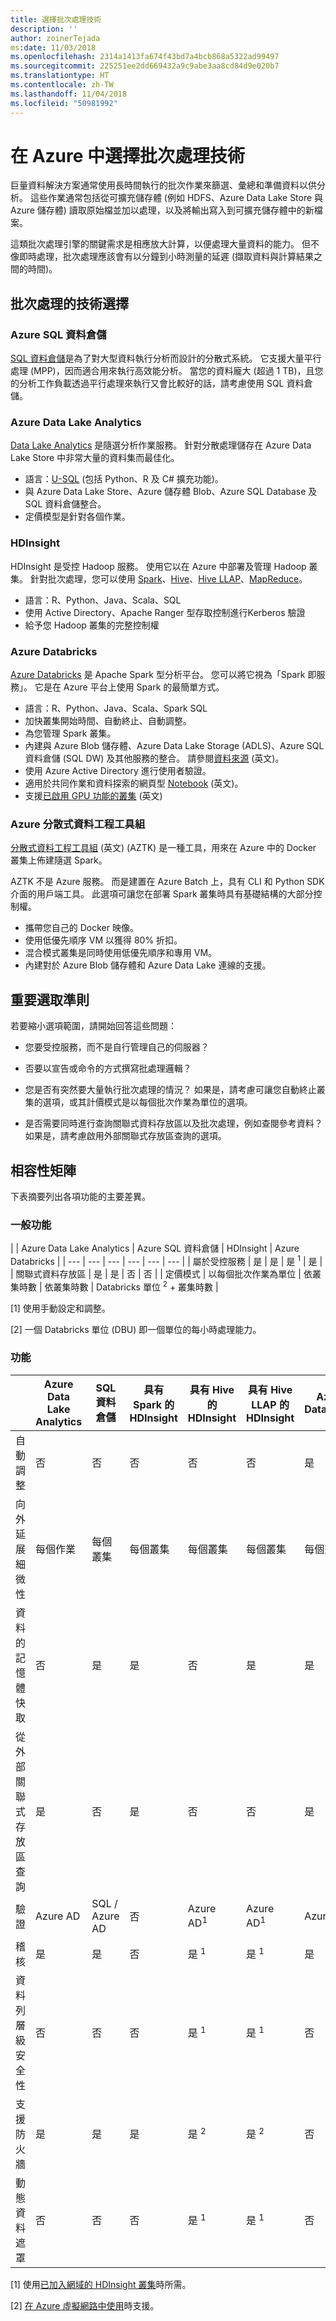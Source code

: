 ```yaml
---
title: 選擇批次處理技術
description: ''
author: zoinerTejada
ms:date: 11/03/2018
ms.openlocfilehash: 2314a1413fa674f43bd7a4bcb868a5322ad99497
ms.sourcegitcommit: 225251ee2dd669432a9c9abe3aa8cd84d9e020b7
ms.translationtype: HT
ms.contentlocale: zh-TW
ms.lasthandoff: 11/04/2018
ms.locfileid: "50981992"
---
```

# <a name="choosing-a-batch-processing-technology-in-azure"></a>在 Azure 中選擇批次處理技術

巨量資料解決方案通常使用長時間執行的批次作業來篩選、彙總和準備資料以供分析。 這些作業通常包括從可擴充儲存體 (例如 HDFS、Azure Data Lake Store 與 Azure 儲存體) 讀取原始檔並加以處理，以及將輸出寫入到可擴充儲存體中的新檔案。 

這類批次處理引擎的關鍵需求是相應放大計算，以便處理大量資料的能力。 但不像即時處理，批次處理應該會有以分鐘到小時測量的延遲 (擷取資料與計算結果之間的時間)。

## <a name="technology-choices-for-batch-processing"></a>批次處理的技術選擇

### <a name="azure-sql-data-warehouse"></a>Azure SQL 資料倉儲

[SQL 資料倉儲](/azure/sql-data-warehouse/)是為了對大型資料執行分析而設計的分散式系統。 它支援大量平行處理 (MPP)，因而適合用來執行高效能分析。 當您的資料龐大 (超過 1 TB)，且您的分析工作負載透過平行處理來執行又會比較好的話，請考慮使用 SQL 資料倉儲。

### <a name="azure-data-lake-analytics"></a>Azure Data Lake Analytics

[Data Lake Analytics](/azure/data-lake-analytics/data-lake-analytics-overview) 是隨選分析作業服務。 針對分散處理儲存在 Azure Data Lake Store 中非常大量的資料集而最佳化。 

- 語言：[U-SQL](/azure/data-lake-analytics/data-lake-analytics-u-sql-get-started) (包括 Python、R 及 C# 擴充功能)。
-  與 Azure Data Lake Store、Azure 儲存體 Blob、Azure SQL Database 及 SQL 資料倉儲整合。
- 定價模型是針對各個作業。

### <a name="hdinsight"></a>HDInsight

HDInsight 是受控 Hadoop 服務。 使用它以在 Azure 中部署及管理 Hadoop 叢集。 針對批次處理，您可以使用 [Spark](/azure/hdinsight/spark/apache-spark-overview)、[Hive](/azure/hdinsight/hadoop/hdinsight-use-hive)、[Hive LLAP](/azure/hdinsight/interactive-query/apache-interactive-query-get-started)、[MapReduce](/azure/hdinsight/hadoop/hdinsight-use-mapreduce)。

- 語言：R、Python、Java、Scala、SQL
- 使用 Active Directory、Apache Ranger 型存取控制進行Kerberos 驗證
- 給予您 Hadoop 叢集的完整控制權

### <a name="azure-databricks"></a>Azure Databricks 

[Azure Databricks](/azure/azure-databricks/) 是 Apache Spark 型分析平台。 您可以將它視為「Spark 即服務」。 它是在 Azure 平台上使用 Spark 的最簡單方式。  

- 語言：R、Python、Java、Scala、Spark SQL
- 加快叢集開始時間、自動終止、自動調整。
- 為您管理 Spark 叢集。
- 內建與 Azure Blob 儲存體、Azure Data Lake Storage (ADLS)、Azure SQL 資料倉儲 (SQL DW) 及其他服務的整合。 請參閱[資料來源](https://docs.azuredatabricks.net/spark/latest/data-sources/index.html) (英文)。
- 使用 Azure Active Directory 進行使用者驗證。
- 適用於共同作業和資料探索的網頁型 [Notebook](https://docs.azuredatabricks.net/user-guide/notebooks/index.html) (英文)。 
- 支援[已啟用 GPU 功能的叢集](https://docs.azuredatabricks.net/user-guide/clusters/gpu.html) (英文)

### <a name="azure-distributed-data-engineering-toolkit"></a>Azure 分散式資料工程工具組 

[分散式資料工程工具組](https://github.com/azure/aztk) (英文) (AZTK) 是一種工具，用來在 Azure 中的 Docker 叢集上佈建隨選 Spark。 

AZTK 不是 Azure 服務。 而是建置在 Azure Batch 上，具有 CLI 和 Python SDK 介面的用戶端工具。 此選項可讓您在部署 Spark 叢集時具有基礎結構的大部分控制權。

- 攜帶您自己的 Docker 映像。
- 使用低優先順序 VM 以獲得 80% 折扣。
- 混合模式叢集是同時使用低優先順序和專用 VM。
- 內建對於 Azure Blob 儲存體和 Azure Data Lake 連線的支援。

## <a name="key-selection-criteria"></a>重要選取準則

若要縮小選項範圍，請開始回答這些問題：

- 您要受控服務，而不是自行管理自己的伺服器？

- 否要以宣告或命令的方式撰寫批處理邏輯？

- 您是否有突然要大量執行批次處理的情況？ 如果是，請考慮可讓您自動終止叢集的選項，或其計價模式是以每個批次作業為單位的選項。

- 是否需要同時進行查詢關聯式資料存放區以及批次處理，例如查閱參考資料？ 如果是，請考慮啟用外部關聯式存放區查詢的選項。

## <a name="capability-matrix"></a>相容性矩陣

下表摘要列出各項功能的主要差異。 

### <a name="general-capabilities"></a>一般功能

| | Azure Data Lake Analytics | Azure SQL 資料倉儲 | HDInsight | Azure Databricks |
| --- | --- | --- | --- | --- | --- |
| 屬於受控服務 | 是 | 是 | 是 <sup>1</sup> | 是 | 
| 關聯式資料存放區 | 是 | 是 | 否 | 否 |
| 定價模式 | 以每個批次作業為單位 | 依叢集時數 | 依叢集時數 | Databricks 單位 <sup>2</sup> + 叢集時數 |

[1] 使用手動設定和調整。

[2] 一個 Databricks 單位 (DBU) 即一個單位的每小時處理能力。

### <a name="capabilities"></a>功能

| | Azure Data Lake Analytics | SQL 資料倉儲 | 具有 Spark 的 HDInsight | 具有 Hive 的 HDInsight | 具有 Hive LLAP 的 HDInsight | Azure Databricks |
| --- | --- | --- | --- | --- | --- | --- |
| 自動調整 | 否 | 否 | 否 | 否 | 否 | 是 |
| 向外延展細微性  | 每個作業 | 每個叢集 | 每個叢集 | 每個叢集 | 每個叢集 | 每個叢集 |
| 資料的記憶體快取 | 否 | 是 | 是 | 否 | 是 | 是 |
| 從外部關聯式存放區查詢 | 是 | 否 | 是 | 否 | 否 | 是 |
| 驗證  | Azure AD | SQL / Azure AD | 否 | Azure AD<sup>1</sup> | Azure AD<sup>1</sup> | Azure AD |
| 稽核  | 是 | 是 | 否 | 是 <sup>1</sup> | 是 <sup>1</sup> | 是 |
| 資料列層級安全性 | 否 | 否 | 否 | 是 <sup>1</sup> | 是 <sup>1</sup> | 否 |
| 支援防火牆 | 是 | 是 | 是 | 是 <sup>2</sup> | 是 <sup>2</sup> | 否 |
| 動態資料遮罩 | 否 | 否 | 否 | 是 <sup>1</sup> | 是 <sup>1</sup> | 否 |

[1] 使用[已加入網域的 HDInsight 叢集](/azure/hdinsight/domain-joined/apache-domain-joined-introduction)時所需。

[2] [在 Azure 虛擬網路中使用](/azure/hdinsight/hdinsight-extend-hadoop-virtual-network)時支援。

